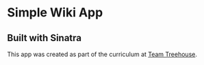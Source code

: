 # Simple Wiki App
## Built with Sinatra

This app was created as part of the curriculum at [Team Treehouse](https://teamtreehouse.com/).